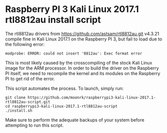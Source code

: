 # Raspberry PI 3 Kali Linux 2017.1 rtl8812au install script

The rtl8812au drivers from https://github.com/astsam/rtl8812au.git v4.3.21 compile fine in Kali Linux 2017.1 on the Raspberry PI 3, but fail to load due to the following error:

`modprobe: ERROR: could not insert '8812au': Exec format error`

This is most likely caused by the crosscompiling of the stock Kali Linux image for the ARM processor. In order to build the driver on the Raspberry PI itself, we need to recompile the kernel and its modules on the Raspberry PI to get rid of the error.

This script automates the process. To launch, simply run:

```
git clone https://github.com/moonrk/raspberrypi3-kali-linux-2017.1-rtl8812au-script.git
cd raspberrypi3-kali-linux-2017.1-rtl8812au-script
./install.sh
```

Make sure to perform the adequate backups of your system before attempting to run this script.
